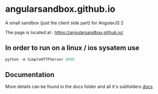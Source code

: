 # angularsandbox.github.io

A small sandbox (just the client side part) for AngularJS 2

The page is located at : https://angularsandbox.github.io/

## In order to run on a linux / ios sysatem use 

```python
python -m SimpleHTTPServer 8080
```

## Documentation

More details can be found in the docs folder and all it's subfolders [docs](tree/master/docs/)
